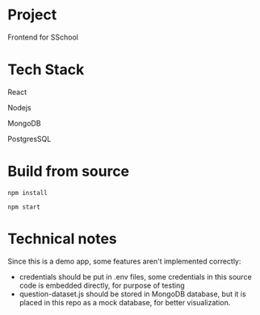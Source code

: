 # Project 
Frontend for SSchool 

# Tech Stack 

React

Nodejs

MongoDB

PostgresSQL

# Build from source 

`npm install`

`npm start`

# Technical notes 

Since this is a demo app, some features aren't implemented correctly: 
- credentials should be put in .env files, some credentials in this source code is embedded directly, for purpose of testing
- question-dataset.js should be stored in MongoDB database, but it is placed in this repo as a mock database, for better visualization.
